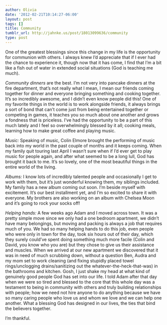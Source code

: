 ```yaml
---
author: Olivia
date: '2012-02-21T10:14:27-06:00'
layout: post
tags: []
title: Community
tumblr_url: http://jahnke.us/post/18013099636/community
type: post
---
```


One of the greatest blessings since this change in my life is the opportunity for communion with others. I always knew I’d appreciate that if I ever had the chance to experience it, though now that it has come, I find that I’m a bit like a fish out of water in extended social situations (God is teaching me much). 

*Community dinners* are the best. I’m not very into pancake dinners at the fire department, that’s not really what I mean, I mean our friends coming together for dinner and everyone bringing something and cooking together. It’s so incredibly awesome, and I didn’t even know people did this! One of my favorite things in the world is to work alongside friends, it always brings a sort of bond that can’t come just from being entertained together or competing in games, it teaches you so much about one another and grows a fondness that is priceless. I’ve had the opportunity to be a part of this much lately and I feel so overwhelmingly blessed by it all; cooking meals, learning how to make great coffee and playing music. 

*Music:* Speaking of music, Colin Elmore brought the performing of music back into my world in the past couple of months and it keeps coming. When my family quit touring last April I wasn’t sure when if I’d ever get to play music for people again, and after what seemed to be a long lull, God has brought it back to me. It’s so lovely, one of the most beautiful things in the entire world of the living. 

*Albums:* I know lots of incredibly talented people and occasionally I get to work with them, but it’s just wonderful knowing them, my siblings included. My family has a new album coming out soon. I’m beside myself with excitement. It’s our best installment yet, and I’m so excited to share it with everyone. My brothers are also working on an album with Chelsea Moon and it’s going to rock your socks off!

*Helping hands:* A few weeks ago Adam and I moved across town. It was a pretty simple move since we only had a one bedroom apartment, we didn’t have many belongings, but moving and packing is always a job that requires much of you. We had so many helping hands to do this job, even people who were only in town for the day, took six hours out of their day, which they surely could’ve spent doing something much more facile (Colin and David, you know who you are) but they chose to give us their assistance and muscles. When we arrived at our new apartment we discovered that it was in need of much scrubbing down, without a question Ben, Audra and my mom set to work cleaning (and fixing stupidly placed towel rings/unclogging drains/sanitizing out the whatever-the-heck-that-was) in the bathrooms and kitchen. Gosh, I just shake my head at what kind of genuinely good people God has set into our life. I told Adam after that day when we were so tired and blessed to the core that this whole day was a testament to being in community with others and truly building relationships with people; how we need not hire anyone to do anything because we have so many caring people who love us and whom we love and we can help one another. What a blessing God has designed in our lives, the ties that bind the believers together. 

I’m thankful. 
